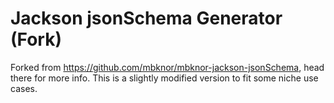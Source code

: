 Jackson jsonSchema Generator (Fork)
===================================

Forked from https://github.com/mbknor/mbknor-jackson-jsonSchema, head there for more info. This is a slightly modified version to fit some niche use cases.
